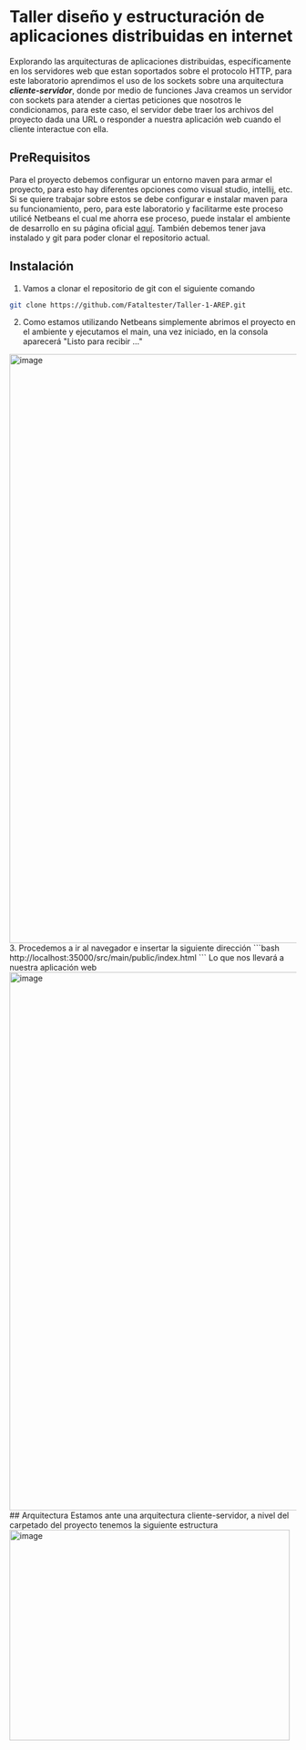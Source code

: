 # Taller diseño y estructuración de aplicaciones distribuidas en internet
Explorando las arquitecturas de aplicaciones distribuidas, específicamente en los servidores web que estan soportados sobre el protocolo HTTP, para este laboratorio aprendimos el uso de los sockets sobre una arquitectura ***cliente-servidor***, donde por medio de funciones Java creamos un servidor con sockets para atender a ciertas peticiones que nosotros le condicionamos, para este caso, el servidor debe traer los archivos del proyecto dada una URL o responder a nuestra aplicación web cuando el cliente interactue con ella.
## PreRequisitos
Para el proyecto debemos configurar un entorno maven para armar el proyecto, para esto hay diferentes opciones como visual studio, intellij, etc. Si se quiere trabajar sobre estos se debe configurar e instalar maven para su funcionamiento, pero, para este laboratorio y facilitarme este proceso utilicé Netbeans el cual me ahorra ese proceso, puede instalar el ambiente de desarrollo en su página oficial [aquí](https://netbeans.apache.org/front/main/index.html). También debemos tener java instalado y git para poder clonar el repositorio actual.
## Instalación
1. Vamos a clonar el repositorio de git con el siguiente comando
```bash
git clone https://github.com/Fataltester/Taller-1-AREP.git
```
2. Como estamos utilizando Netbeans simplemente abrimos el proyecto en el ambiente y ejecutamos el main, una vez iniciado, en la consola aparecerá "Listo para recibir ..."
<img width="1247" height="1035" alt="image" src="https://github.com/user-attachments/assets/a9f80cbf-e0f4-494d-abd3-30c1df290482" />
3. Procedemos a ir al navegador e insertar la siguiente dirección
```bash
http://localhost:35000/src/main/public/index.html
```
Lo que nos llevará a nuestra aplicación web
<img width="1214" height="946" alt="image" src="https://github.com/user-attachments/assets/0f90dda2-2bcf-4807-a8cb-4ab7ef649807" />
## Arquitectura
Estamos ante una arquitectura cliente-servidor, a nivel del carpetado del proyecto tenemos la siguiente estructura
<img width="492" height="370" alt="image" src="https://github.com/user-attachments/assets/16e613e0-56d0-46b2-8048-2917ea00e06d" />



